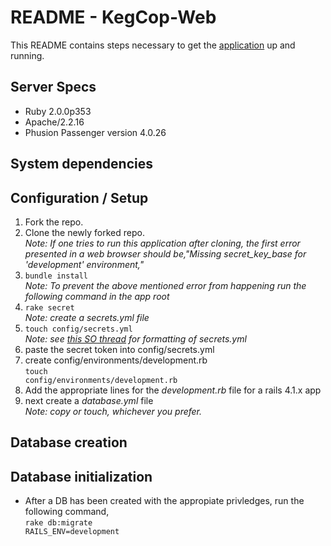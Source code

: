 # README - KegCop-Web
This README contains steps necessary to get the [application](http://kegcop.chrisrjones.com/) up and running.

## Server Specs
- Ruby 2.0.0p353
- Apache/2.2.16
- Phusion Passenger version 4.0.26

##  System dependencies

##  Configuration / Setup
1.  Fork the repo.
2.  Clone the newly forked repo.<br />
*Note: If one tries to run this application after cloning, the first error presented in a web browser should be,"Missing secret_key_base for 'development' environment,"*<br />
3. <code>bundle install</code><br />
*Note: To prevent the above mentioned error from happening run the following command in the app
root*<br />
4. <code>rake secret</code><br />
*Note: create a secrets.yml file*<br />
5. <code>touch config/secrets.yml</code><br />
*Note: see [this SO thread](http://stackoverflow.com/questions/21136363/) for formatting of secrets.yml*
6. paste the secret token into config/secrets.yml
7. create config/environments/development.rb<br />
<code>touch config/environments/development.rb</code>
8. Add the appropriate lines for the *development.rb* file for a rails 4.1.x app
9. next create a *database.yml* file<br />
*Note: copy or touch, whichever you prefer.*

## Database creation

##  Database initialization
- After a DB has been created with the appropiate privledges, run the following command,<br />
<code>rake db:migrate RAILS_ENV=development</code>
